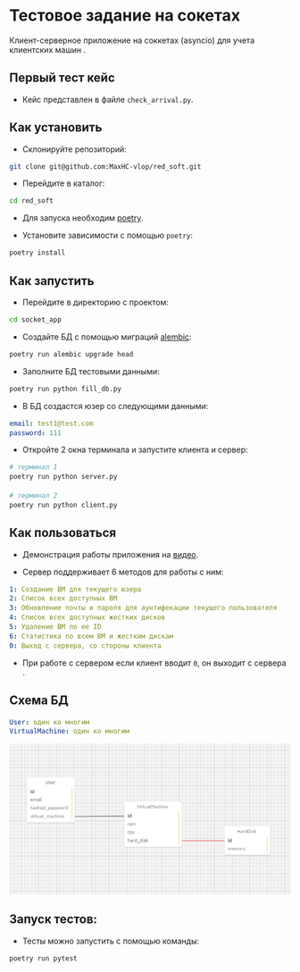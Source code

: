 # Тестовое задание на сокетах

Клиент-серверное приложение на соккетах (asyncio) для учета клиентских машин .

## Первый тест кейс

- Кейс представлен в файле `check_arrival.py`.

## Как установить
- Склонируйте репозиторий:
```bash
git clone git@github.com:MaxHC-vlop/red_soft.git
```

- Перейдите в каталог:
```bash
cd red_soft
```

- Для запуска необходим [poetry](https://python-poetry.org/docs/).

- Установите зависимости с помощью `poetry`:
```bash
poetry install
```

## Как запустить
- Перейдите в директорию с проектом:
```bash
cd socket_app
```

- Создайте БД с помощью миграций [alembic](https://alembic.sqlalchemy.org/en/latest/):
```bash
poetry run alembic upgrade head
```

- Заполните БД тестовыми данными:
```bash
poetry run python fill_db.py
```

- В БД создастся юзер со следующими данными:
```yaml
email: test1@test.com
password: 111
```

- Откройте 2 окна терминала и запустите клиента и сервер:
```bash
# терминал 1
poetry run python server.py

# терминал 2
poetry run python client.py
```

## Как пользоваться

- Демонстрация работы приложения на [видео](./content/тестовое.mp4).

- Сервер поддерживает 6 методов для работы с ним:
```yaml
1: Создание ВМ для текущего юзера
2: Список всех доступных ВМ
3: Обновление почты и пароля для аунтифекации текущего пользователя
4: Список всех доступных жестких дисков
5: Удаление ВМ по ее ID
6: Статистика по всем ВМ и жестким дискам
0: Выход с сервера, со стороны клиента
```

- При работе с сервером если клиент вводит `0`, он выходит с сервера .

## Схема БД

```yaml
User: один ко многим
VirtualMachine: один ко многим
```
![схема](./content/DB_SCHEME.png)

## Запуск тестов:

- Тесты можно запустить с помощью команды:
```bash
poetry run pytest
```